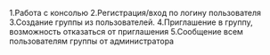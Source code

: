 1.Работа с консолью
2.Регистрация/вход по логину пользователя
3.Создание группы из пользователей.
4.Приглашение в группу, возможность отказаться от приглашения
5.Сообщение всем пользователям группы от администратора